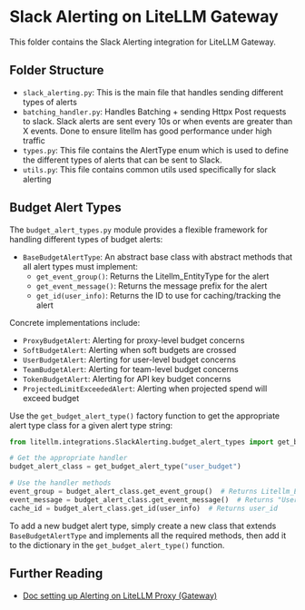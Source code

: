 # Slack Alerting on LiteLLM Gateway

This folder contains the Slack Alerting integration for LiteLLM Gateway.

## Folder Structure

- `slack_alerting.py`: This is the main file that handles sending different types of alerts
- `batching_handler.py`: Handles Batching + sending Httpx Post requests to slack. Slack alerts are sent every 10s or when events are greater than X events. Done to ensure litellm has good performance under high traffic
- `types.py`: This file contains the AlertType enum which is used to define the different types of alerts that can be sent to Slack.
- `utils.py`: This file contains common utils used specifically for slack alerting

## Budget Alert Types

The `budget_alert_types.py` module provides a flexible framework for handling different types of budget alerts:

- `BaseBudgetAlertType`: An abstract base class with abstract methods that all alert types must implement:
  - `get_event_group()`: Returns the Litellm_EntityType for the alert
  - `get_event_message()`: Returns the message prefix for the alert
  - `get_id(user_info)`: Returns the ID to use for caching/tracking the alert

Concrete implementations include:

- `ProxyBudgetAlert`: Alerting for proxy-level budget concerns
- `SoftBudgetAlert`: Alerting when soft budgets are crossed
- `UserBudgetAlert`: Alerting for user-level budget concerns
- `TeamBudgetAlert`: Alerting for team-level budget concerns
- `TokenBudgetAlert`: Alerting for API key budget concerns
- `ProjectedLimitExceededAlert`: Alerting when projected spend will exceed budget

Use the `get_budget_alert_type()` factory function to get the appropriate alert type class for a given alert type string:

```python
from litellm.integrations.SlackAlerting.budget_alert_types import get_budget_alert_type

# Get the appropriate handler
budget_alert_class = get_budget_alert_type("user_budget")

# Use the handler methods
event_group = budget_alert_class.get_event_group()  # Returns Litellm_EntityType.USER
event_message = budget_alert_class.get_event_message()  # Returns "User Budget: "
cache_id = budget_alert_class.get_id(user_info)  # Returns user_id
```

To add a new budget alert type, simply create a new class that extends `BaseBudgetAlertType` and implements all the required methods, then add it to the dictionary in the `get_budget_alert_type()` function.

## Further Reading

- [Doc setting up Alerting on LiteLLM Proxy (Gateway)](https://docs.litellm.ai/docs/proxy/alerting)
